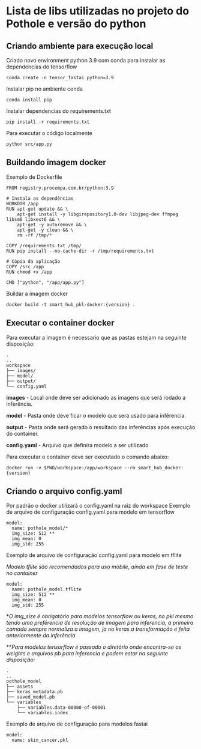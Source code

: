 # Lista de libs utilizadas no projeto do Pothole e versão do python

## Criando ambiente para execução local

Criado novo environment python 3.9 com conda para instalar as dependencias do tensorflow

`conda create -n tensor_fastai python=3.9`

Instalar pip no ambiente conda

`conda install pip`

Instalar dependencias do requirements.txt

`pip install -r requirements.txt`

Para executar o código localmente

`python src/app.py`

## Buildando imagem docker

Exemplo de Dockerfile

```
FROM registry.procempa.com.br/python:3.9

# Instala as dependências
WORKDIR /app
RUN apt-get update && \
	apt-get install -y libgirepository1.0-dev libjpeg-dev ffmpeg libsm6 libxext6 && \
	apt-get -y autoremove && \
	apt-get -y clean && \
	rm -rf /tmp/*

COPY /requirements.txt /tmp/
RUN pip install --no-cache-dir -r /tmp/requirements.txt

# Cópia da aplicação
COPY /src /app
RUN chmod +x /app

CMD ["python", "/app/app.py"]
```

Buildar a imagem docker

`docker build -t smart_hub_pkl-docker:{version} .`

## Executar o container docker

Para executar a imagem é necessario que as pastas estejam na seguinte disposição:
 
```
.
..
workspace
├── images/
├── model/
├── output/
└── config.yaml
```

**images** - Local onde deve ser adicionado as imagens que será rodado a inferência.

**model** - Pasta onde deve ficar o modelo que sera usado para infêrencia.

**output** - Pasta onde será gerado o resultado das inferências após execução do container.

**config.yaml** - Arquivo que definira modelo a ser utilizado


Para executar o container deve ser executado o comando abaixo:

`docker run -v $PWD/workspace:/app/workspace --rm smart_hub_docker:{version}`

## Criando o arquivo config.yaml

Por padrão o docker utilizará o config.yaml na raiz do workspace
Exemplo de arquivo de configuração config.yaml para modelo em tensorflow

```
model:
  name: pothole_model/*
  img_size: 512 **
  img_mean: 0
  img_std: 255
```


Exemplo de arquivo de configuração config.yaml para modelo em tflite

*Modelo tflite são recomendados para uso mobile, ainda em fase de teste no container*

```
model:
  name: pothole_model.tflite
  img_size: 512 **
  img_mean: 0
  img_std: 255
```


**O img_size é obrigatório para modelos tensorflow ou keras, no pkl mesmo tendo uma prefêrencia de resolução de imagem para inferencia, a primeira camada sempre normaliza a imagem, ja no keras a transformação é feita anteriormente da inferência*

***Para modelos tensorflow é passado o diretório onde encontra-se os weights e arquivos pb para inferencia e podem estar na seguinte disposição:* 
```
.
..
pothole_model
├── assets
├── keras_metadata.pb
├── saved_model.pb
└── variables
    ├── variables.data-00000-of-00001
    └── variables.index

```

Exemplo de arquivo de configuração para modelos fastai

```
model:
  name: skin_cancer.pkl
```
